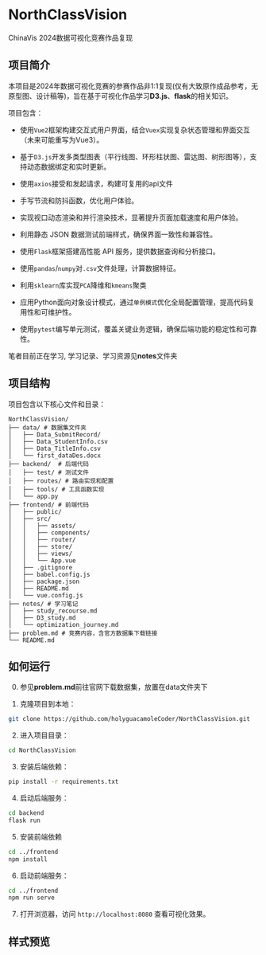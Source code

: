 # NorthClassVision

ChinaVis 2024数据可视化竞赛作品复现

## 项目简介

本项目是2024年数据可视化竞赛的参赛作品非1:1复现(仅有大致原作成品参考，无原型图、设计稿等)，旨在基于可视化作品学习**D3.js**、**flask**的相关知识。

项目包含：

- 使用`Vue2`框架构建交互式用户界面，结合`Vuex`实现复杂状态管理和界面交互（未来可能重写为Vue3）。

- 基于`D3.js`开发多类型图表（平行线图、环形柱状图、雷达图、树形图等），支持动态数据绑定和实时更新。
- 使用`axios`接受和发起请求，构建可复用的api文件
- 手写节流和防抖函数，优化用户体验。

- 实现视口动态渲染和并行渲染技术，显著提升页面加载速度和用户体验。

- 利用静态 JSON 数据测试前端样式，确保界面一致性和兼容性。

- 使用`Flask`框架搭建高性能 API 服务，提供数据查询和分析接口。

- 使用`pandas`/`numpy`对`.csv`文件处理，计算数据特征。

- 利用`sklearn`库实现`PCA`降维和`kmeans`聚类

- 应用Python面向对象设计模式，通过`单例模式`优化全局配置管理，提高代码复用性和可维护性。

- 使用`pytest`编写单元测试，覆盖关键业务逻辑，确保后端功能的稳定性和可靠性。

笔者目前正在学习, 学习记录、学习资源见**notes**文件夹

## 项目结构

项目包含以下核心文件和目录：

```
NorthClassVision/
├── data/ # 数据集文件夹
│   ├── Data_SubmitRecord/
│   ├── Data_StudentInfo.csv
│   ├── Data_TitleInfo.csv
│   └── first_dataDes.docx
├── backend/  # 后端代码
│   ├── test/ # 测试文件
│   ├── routes/ # 路由实现和配置
│   ├── tools/ # 工具函数实现
│   └── app.py
├── frontend/ # 前端代码
│   ├── public/
│   ├── src/
│   │   ├── assets/
│   │   ├── components/
│   │   ├── router/
│   │   ├── store/
│   │   ├── views/
│   │   └── App.vue
│   ├── .gitignore
│   ├── babel.config.js
│   ├── package.json
│   ├── README.md
│   └── vue.config.js
├── notes/ # 学习笔记
│   ├── study_recourse.md
│   ├── D3_study.md
│   └── optimization_journey.md
├── problem.md # 竞赛内容，含官方数据集下载链接
└── README.md
```

## 如何运行

0. 参见**problem.md**前往官网下载数据集，放置在data文件夹下

1. 克隆项目到本地：

```bash
git clone https://github.com/holyguacamoleCoder/NorthClassVision.git
```

2. 进入项目目录：

```bash
cd NorthClassVision
```

3. 安装后端依赖：

```bash
pip install -r requirements.txt
```

4. 启动后端服务：

```bash
cd backend
flask run
```

5. 安装前端依赖

```bash
cd ../frontend
npm install
```

6. 启动前端服务：

```bash
cd ../frontend
npm run serve
```

7. 打开浏览器，访问 `http://localhost:8080` 查看可视化效果。

## 样式预览
